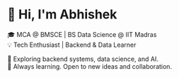 # 👋 Hi, I'm Abhishek

🎓 MCA @ BMSCE | BS Data Science @ IIT Madras  
💡 Tech Enthusiast | Backend & Data Learner  

🚀 Exploring backend systems, data science, and AI.  
🌱 Always learning. Open to new ideas and collaboration.  
